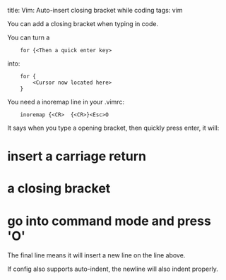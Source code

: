title: Vim: Auto-insert closing bracket while coding
tags: vim

You can add a closing bracket when typing in code.

You can turn a 

		for {<Then a quick enter key>

into:

		for {
			<Cursor now located here>
		}

You need a inoremap line in your .vimrc:

		inoremap {<CR>  {<CR>}<Esc>O

It says when you type a opening bracket, then quickly press enter, it will:

# insert a carriage return
# a closing bracket
# go into command mode and press 'O'

The final line means it will insert a new line on the line above.

If config also supports auto-indent, the newline will also indent properly.
